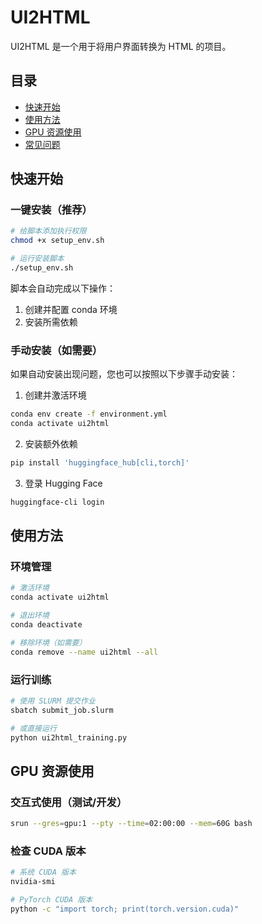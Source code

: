 # UI2HTML

UI2HTML 是一个用于将用户界面转换为 HTML 的项目。

## 目录
- [快速开始](#快速开始)
- [使用方法](#使用方法)
- [GPU 资源使用](#gpu-资源使用)
- [常见问题](#常见问题)

## 快速开始

### 一键安装（推荐）
```bash
# 给脚本添加执行权限
chmod +x setup_env.sh

# 运行安装脚本
./setup_env.sh
```
脚本会自动完成以下操作：
1. 创建并配置 conda 环境
2. 安装所需依赖
<!-- 3. 配置 Hugging Face 登录 -->

### 手动安装（如需要）
如果自动安装出现问题，您也可以按照以下步骤手动安装：

1. 创建并激活环境
```bash
conda env create -f environment.yml
conda activate ui2html
```

2. 安装额外依赖
```bash
pip install 'huggingface_hub[cli,torch]'
```

3. 登录 Hugging Face
```bash
huggingface-cli login
```

## 使用方法

### 环境管理
```bash
# 激活环境
conda activate ui2html

# 退出环境
conda deactivate

# 移除环境（如需要）
conda remove --name ui2html --all
```

### 运行训练
```bash
# 使用 SLURM 提交作业
sbatch submit_job.slurm

# 或直接运行
python ui2html_training.py
```

## GPU 资源使用

### 交互式使用（测试/开发）
```bash
srun --gres=gpu:1 --pty --time=02:00:00 --mem=60G bash
```

### 检查 CUDA 版本
```bash
# 系统 CUDA 版本
nvidia-smi

# PyTorch CUDA 版本
python -c "import torch; print(torch.version.cuda)"
```